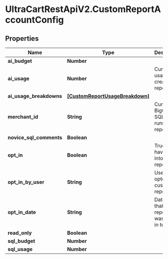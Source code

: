# UltraCartRestApiV2.CustomReportAccountConfig

## Properties
Name | Type | Description | Notes
------------ | ------------- | ------------- | -------------
**ai_budget** | **Number** |  | [optional] 
**ai_usage** | **Number** | Current AI usage creating reports | [optional] 
**ai_usage_breakdowns** | [**[CustomReportUsageBreakdown]**](CustomReportUsageBreakdown.md) |  | [optional] 
**merchant_id** | **String** | Current BigQuery SQL usage running reports | [optional] 
**novice_sql_comments** | **Boolean** |  | [optional] 
**opt_in** | **Boolean** | True if they have opted into custom reports | [optional] 
**opt_in_by_user** | **String** | User that opted into custom reporting | [optional] 
**opt_in_date** | **String** | Date/time that custom reporting was opted in to | [optional] 
**read_only** | **Boolean** |  | [optional] 
**sql_budget** | **Number** |  | [optional] 
**sql_usage** | **Number** |  | [optional] 


